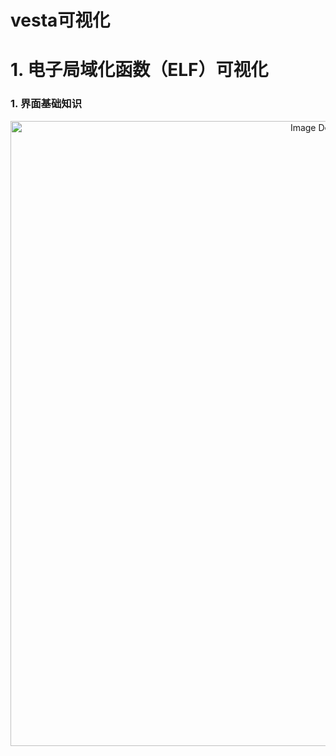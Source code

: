 # vesta可视化

# 1. 电子局域化函数（ELF）可视化

### 1. 界面基础知识

<p align="center">
<img src="https://19640810.xyz/05_image/01_imageHost/20240622-215158.png" alt="Image Description" width="1000">
</p>








